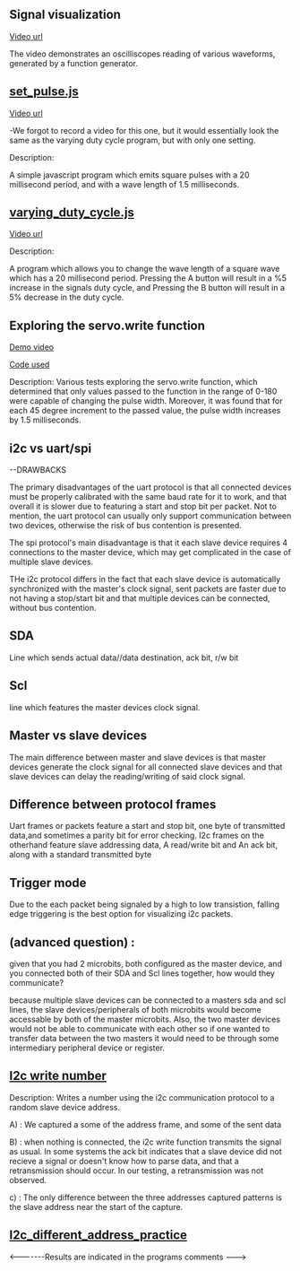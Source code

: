 ## Signal visualization

[Video url](https://imgur.com/a/AgrIYKC)


The video demonstrates an oscilliscopes reading of various waveforms, generated by a function generator.

## [set_pulse.js](https://github.com/Introduction-to-Computer-Engineering/final-project-assignment-8-week-13-O11WL1D/blob/master/set_pulse.js)

[Video url](https://imgur.com/a/Id4Lk6G)

-We forgot to record a video for this one, but it would essentially look the same as the varying duty cycle program, but with only one setting.   


Description:

A simple javascript program which emits square pulses with a 20 millisecond period, and with a wave length of 1.5 milliseconds. 

## [varying_duty_cycle.js](https://github.com/Introduction-to-Computer-Engineering/final-project-assignment-8-week-13-O11WL1D/blob/master/varying_duty_cycle.js)

[Video url](https://imgur.com/a/Id4Lk6G)

Description:

A program which allows you to change the wave length of a square wave which has a 20 millisecond period. Pressing the A button will result in a %5 increase in the signals duty cycle, and Pressing the B button will result in a 5% decrease in the duty cycle.  


## Exploring the servo.write function

[Demo video](https://imgur.com/a/OUNa16G)

[Code used](https://github.com/Introduction-to-Computer-Engineering/final-project-assignment-8-week-13-O11WL1D/blob/master/servo.js)

Description: 
Various tests exploring the servo.write function, which determined that only values passed to the function in the range of 0-180 were capable of changing the pulse width. Moreover, it was found that for each 45 degree increment to the passed value, the pulse width increases by 1.5 milliseconds.   

## i2c vs uart/spi

--DRAWBACKS

The primary disadvantages of the uart protocol is that all connected devices must be properly calibrated with the same baud rate for it to work, and that overall it is slower due to featuring a start and stop bit per packet. Not to mention, the uart protocol can usually only support communication between two devices, otherwise the risk of bus contention is presented. 

The spi protocol's main disadvantage is that it each slave device requires 4 connections to the master device, which may get complicated in the case of multiple slave devices.  

THe i2c protocol differs in the fact that each slave device is automatically synchronized with the master's clock signal, sent packets are faster due to not having a stop/start bit and that multiple devices can be connected, without bus contention.

## SDA
Line which sends actual data//data destination, ack bit, r/w bit
## Scl
line which features the master devices clock signal.

## Master vs slave devices
The main difference between master and slave devices is that master devices generate the clock signal for all connected slave devices and that slave devices can delay the reading/writing of said clock signal.


## Difference between protocol frames
Uart frames or packets feature a start and stop bit, one byte of transmitted data,and sometimes a parity bit for error checking.
I2c frames on the otherhand feature slave addressing data, A read/write bit and An ack bit, along with a standard transmitted byte 

## Trigger mode
Due to the each packet being signaled by a high to low transistion, falling edge triggering is the best option for visualizing i2c packets.


## (advanced question) : 
given that you had 2 microbits, both configured as the master device, and you connected both of their SDA and Scl lines together, how would they communicate?

because multiple slave devices can be connected to a masters sda and scl lines, the slave devices/peripherals of both microbits would become accessable by both of the master microbits. Also, the two master devices would not be able to communicate with each other so if one wanted to transfer data between the two masters it would need to be through some intermediary peripheral device or register.


## [I2c write number](https://github.com/Introduction-to-Computer-Engineering/final-project-assignment-8-week-13-O11WL1D/blob/master/write_number.js)

Description:
Writes a number using the i2c communication protocol to a random slave device address.

A) : We captured a some of the address frame, and some of the sent data 

B) : when nothing is connected, the i2c write function transmits the signal as usual. In some systems the ack bit indicates that a slave device did not recieve a signal or doesn't know how to parse data, and that a retransmission should occur. In our testing, a retransmission was not observed.

c) : The only difference between the three addresses captured patterns is the slave address near the start of the capture. 

## [I2c_different_address_practice](https://github.com/Introduction-to-Computer-Engineering/final-project-assignment-8-week-13-O11WL1D/blob/master/i2c_practice.js)

<-------Results are indicated in the programs comments --->

